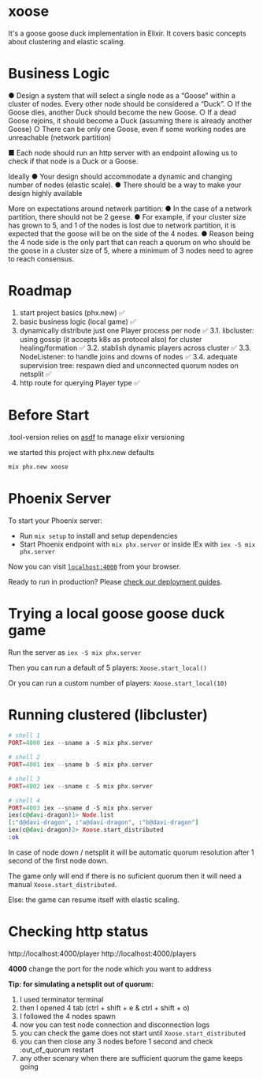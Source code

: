 # xoose

It's a goose goose duck implementation in Elixir.
It covers basic concepts about clustering and elastic scaling.

# Business Logic

● Design a system that will select a single node as a “Goose” within a cluster of nodes. Every other node should be considered a “Duck”.
○ If the Goose dies, another Duck should become the new Goose.
○ If a dead Goose rejoins, it should become a Duck (assuming there is
already another Goose)
○ There can be only one Goose, even if some working nodes are
unreachable (network partition)

■ Each node should run an http server with an endpoint allowing us to check if that
node is a Duck or a Goose.

Ideally
● Your design should accommodate a dynamic and changing number of nodes
(elastic scale).
● There should be a way to make your design highly available

More on expectations around network partition:
● In the case of a network partition, there should not be 2 geese.
● For example, if your cluster size has grown to 5, and 1 of the nodes is lost due to network partition, it is expected that the goose will be on the side of the 4 nodes.
● Reason being the 4 node side is the only part that can reach a quorum on who
should be the goose in a cluster size of 5, where a minimum of 3 nodes need to
agree to reach consensus.

# Roadmap

1. start project basics (phx.new) ✅
2. basic business logic (local game) ✅
3. dynamically distribute just one Player process per node ✅
3.1. libcluster: using gossip (it accepts k8s as protocol also) for cluster healing/formation ✅
3.2. stablish dynamic players across cluster ✅
3.3. NodeListener: to handle joins and downs of nodes ✅
3.4. adequate supervision tree: respawn died and unconnected quorum nodes on netsplit ✅
4. http route for querying Player type ✅

# Before Start

.tool-version relies on [asdf](https://asdf-vm.com/guide/getting-started.html) to manage elixir versioning

we started this project with phx.new defaults
```sh
mix phx.new xoose
```

# Phoenix Server

To start your Phoenix server:

  * Run `mix setup` to install and setup dependencies
  * Start Phoenix endpoint with `mix phx.server` or inside IEx with `iex -S mix phx.server`

Now you can visit [`localhost:4000`](http://localhost:4000) from your browser.

Ready to run in production? Please [check our deployment guides](https://hexdocs.pm/phoenix/deployment.html).

# Trying a local goose goose duck game

Run the server as `iex -S mix phx.server`

Then you can run a default of 5 players: `Xoose.start_local()`

Or you can run a custom number of players: `Xoose.start_local(10)`

# Running clustered (libcluster)

```ex
# shell 1
PORT=4000 iex --sname a -S mix phx.server

# shell 2
PORT=4001 iex --sname b -S mix phx.server

# shell 3
PORT=4002 iex --sname c -S mix phx.server

# shell 4
PORT=4003 iex --sname d -S mix phx.server
iex(c@davi-dragon)1> Node.list
[:"d@davi-dragon", :"a@davi-dragon", :"b@davi-dragon"]
iex(c@davi-dragon)2> Xoose.start_distributed
:ok
```

In case of node down / netsplit it will be automatic quorum resolution after 1 second of the first node down.

The game only will end if there is no suficient quorum then it will need a manual `Xoose.start_distributed`.

Else: the game can resume itself with elastic scaling.

# Checking http status
http://localhost:4000/player
http://localhost:4000/players

**4000** change the port for the node which you want to address


**Tip: for simulating a netsplit out of quorum:**
1. I used terminator terminal
2. then I opened 4 tab (ctrl + shift + e & ctrl + shift + o)
3. I followed the 4 nodes spawn
4. now you can test node connection and disconnection logs
5. you can check the game does not start until `Xoose.start_distributed`
6. you can then close any 3 nodes before 1 second and check :out_of_quorum restart
7. any other scenary when there are sufficient quorum the game keeps going